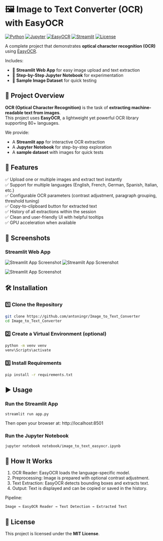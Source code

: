 # 🖼️ Image to Text Converter (OCR) with EasyOCR

[![Python](https://img.shields.io/badge/Python-3.9+-3776AB?logo=python&logoColor=white)](https://www.python.org/)
[![Jupyter](https://img.shields.io/badge/Jupyter-Notebook-orange?logo=jupyter)](https://jupyter.org/)
[![EasyOCR](https://img.shields.io/badge/Model-EasyOCR-blue?logo=ai&logoColor=white)](https://github.com/JaidedAI/EasyOCR)
[![Streamlit](https://img.shields.io/badge/Made%20with-Streamlit-ff4b4b?logo=streamlit&logoColor=white)](https://streamlit.io/)
[![License](https://img.shields.io/badge/License-MIT-green)](LICENSE)


A complete project that demonstrates **optical character recognition (OCR)** using [EasyOCR](https://github.com/JaidedAI/EasyOCR).  

Includes:
- 📱 **Streamlit Web App** for easy image upload and text extraction
- 📓 **Step-by-Step Jupyter Notebook** for experimentation
- 📂 **Sample Image Dataset** for quick testing


## 📌 Project Overview

**OCR (Optical Character Recognition)** is the task of **extracting machine-readable text from images**.  
This project uses **EasyOCR**, a lightweight yet powerful OCR library supporting 80+ languages.

We provide:
- A **Streamlit app** for interactive OCR extraction
- A **Jupyter Notebook** for step-by-step exploration
- A **sample dataset** with images for quick tests


## 🚀 Features

✅ Upload one or multiple images and extract text instantly  
✅ Support for multiple languages (English, French, German, Spanish, Italian, etc.)  
✅ Configurable OCR parameters (contrast adjustment, paragraph grouping, threshold tuning)  
✅ Copy-to-clipboard button for extracted text  
✅ History of all extractions within the session  
✅ Clean and user-friendly UI with helpful tooltips  
✅ GPU acceleration when available  


## 📸 Screenshots

### Streamlit Web App

![Streamlit App Screenshot](image/image_captioning_app_1.jpg)
![Streamlit App Screenshot](image/image_captioning_app_2.jpg)


![Streamlit App Screenshot](image/image_captioning_app_3.jpg)


## 🛠 Installation

### 1️⃣ Clone the Repository

```bash
git clone https://github.com/antoningr/Image_to_Text_Converter
cd Image_to_Text_Converter
```

### 2️⃣ Create a Virtual Environment (optional)

```bash
python -m venv venv
venv\Scripts\activate
```

### 3️⃣ Install Requirements

```bash
pip install -r requirements.txt
```


## ▶️ Usage

### Run the Streamlit App

```bash
streamlit run app.py
```

Then open your browser at: http://localhost:8501


### Run the Jupyter Notebook

```bash
jupyter notebook notebook/image_to_text_easyocr.ipynb
```


## 🧠 How It Works

1. OCR Reader: EasyOCR loads the language-specific model.
2. Preprocessing: Image is prepared with optional contrast adjustment.
3. Text Extraction: EasyOCR detects bounding boxes and extracts text.
4. Output: Text is displayed and can be copied or saved in the history.


Pipeline:

```bash
Image → EasyOCR Reader → Text Detection → Extracted Text
```


## 📜 License
This project is licensed under the **MIT License**.